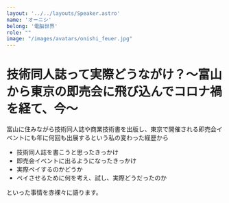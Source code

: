 ```yaml
---
layout: '../../layouts/Speaker.astro'
name: 'オーニシ'
belong: '電脳世界'
role: ""
image: "/images/avatars/onishi_feuer.jpg"
---
```


# 技術同人誌って実際どうながけ？～富山から東京の即売会に飛び込んでコロナ禍を経て、今～

富山に住みながら技術同人誌や商業技術書を出版し、東京で開催される即売会イベントにも年に何回も出展するという私の変わった経歴から

- 技術同人誌を書こうと思ったきっかけ
- 即売会イベントに出るようになったきっかけ
- 実際ペイするのかどうか
- ペイさせるために何を考え、試し、実際どうだったのか

といった事情を赤裸々に語ります。
